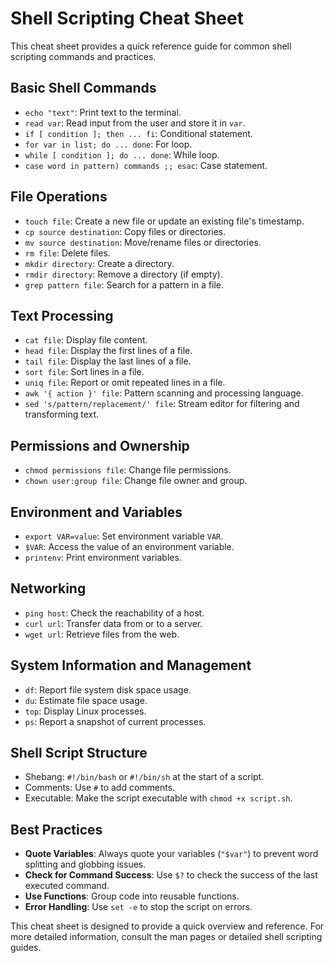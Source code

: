 # Shell Scripting Cheat Sheet

This cheat sheet provides a quick reference guide for common shell scripting commands and practices.

## Basic Shell Commands

- `echo "text"`: Print text to the terminal.
- `read var`: Read input from the user and store it in `var`.
- `if [ condition ]; then ... fi`: Conditional statement.
- `for var in list; do ... done`: For loop.
- `while [ condition ]; do ... done`: While loop.
- `case word in pattern) commands ;; esac`: Case statement.

## File Operations

- `touch file`: Create a new file or update an existing file's timestamp.
- `cp source destination`: Copy files or directories.
- `mv source destination`: Move/rename files or directories.
- `rm file`: Delete files.
- `mkdir directory`: Create a directory.
- `rmdir directory`: Remove a directory (if empty).
- `grep pattern file`: Search for a pattern in a file.

## Text Processing

- `cat file`: Display file content.
- `head file`: Display the first lines of a file.
- `tail file`: Display the last lines of a file.
- `sort file`: Sort lines in a file.
- `uniq file`: Report or omit repeated lines in a file.
- `awk '{ action }' file`: Pattern scanning and processing language.
- `sed 's/pattern/replacement/' file`: Stream editor for filtering and transforming text.

## Permissions and Ownership

- `chmod permissions file`: Change file permissions.
- `chown user:group file`: Change file owner and group.

## Environment and Variables

- `export VAR=value`: Set environment variable `VAR`.
- `$VAR`: Access the value of an environment variable.
- `printenv`: Print environment variables.

## Networking

- `ping host`: Check the reachability of a host.
- `curl url`: Transfer data from or to a server.
- `wget url`: Retrieve files from the web.

## System Information and Management

- `df`: Report file system disk space usage.
- `du`: Estimate file space usage.
- `top`: Display Linux processes.
- `ps`: Report a snapshot of current processes.

## Shell Script Structure

- Shebang: `#!/bin/bash` or `#!/bin/sh` at the start of a script.
- Comments: Use `#` to add comments.
- Executable: Make the script executable with `chmod +x script.sh`.

## Best Practices

- **Quote Variables**: Always quote your variables (`"$var"`) to prevent word splitting and globbing issues.
- **Check for Command Success**: Use `$?` to check the success of the last executed command.
- **Use Functions**: Group code into reusable functions.
- **Error Handling**: Use `set -e` to stop the script on errors.

This cheat sheet is designed to provide a quick overview and reference. For more detailed information, consult the man pages or detailed shell scripting guides.
